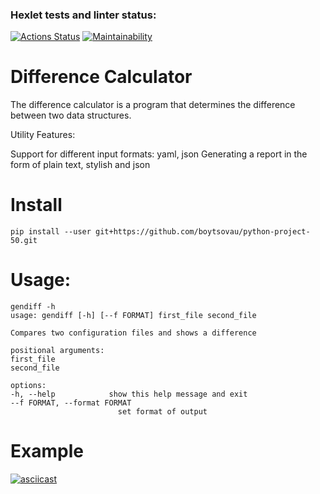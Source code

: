### Hexlet tests and linter status:
[![Actions Status](https://github.com/boytsovau/python-project-50/workflows/hexlet-check/badge.svg)](https://github.com/boytsovau/python-project-50/actions)
[![Maintainability](https://api.codeclimate.com/v1/badges/0b02ed0c2f70e55fb3d0/maintainability)](https://codeclimate.com/github/boytsovau/python-project-50/maintainability)

# Difference Calculator


The difference calculator is a program that determines the difference between two data structures.

Utility Features:

Support for different input formats: yaml, json
Generating a report in the form of plain text, stylish and json

# Install

    pip install --user git+https://github.com/boytsovau/python-project-50.git

# Usage:

    gendiff -h
    usage: gendiff [-h] [--f FORMAT] first_file second_file

    Compares two configuration files and shows a difference

    positional arguments:
    first_file
    second_file

    options:
    -h, --help            show this help message and exit
    --f FORMAT, --format FORMAT
                            set format of output



# Example

[![asciicast](https://asciinema.org/a/599583.svg)](https://asciinema.org/a/599583)

